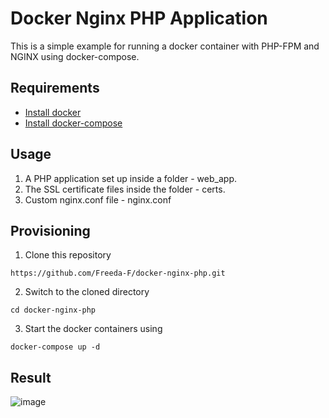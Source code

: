 # Docker Nginx PHP Application
This is a simple example for running a docker container with PHP-FPM and NGINX using docker-compose.

## Requirements
- [Install docker](https://docs.docker.com/engine/install/)
- [Install docker-compose](https://docs.docker.com/compose/install/)

## Usage

1. A PHP application set up inside a folder - web_app.
2. The SSL certificate files inside the folder - certs.
3. Custom nginx.conf file - nginx.conf


## Provisioning

1. Clone this repository
```
https://github.com/Freeda-F/docker-nginx-php.git
```
2. Switch to the cloned directory
```
cd docker-nginx-php
```
3. Start the docker containers using
```
docker-compose up -d
```

## Result

![image](https://user-images.githubusercontent.com/93197553/146550943-bee05f75-e256-4ddf-9c60-03c14608fe21.png)
